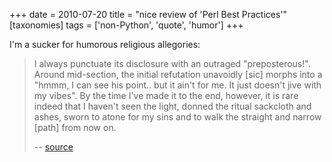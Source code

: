 +++
date = 2010-07-20
title = "nice review of 'Perl Best Practices'"
[taxonomies]
tags = ['non-Python', 'quote', 'humor']
+++

I'm a sucker for humorous religious allegories:

> I always punctuate its disclosure with an outraged "preposterous!".
> Around mid-section, the initial refutation unavoidly [sic] morphs
> into a "hmmm, I can see his point.. but it ain't for me. It just
> doesn't jive with my vibes". By the time I've made it to the end,
> however, it is rare indeed that I haven't seen the light, donned the
> ritual sackcloth and ashes, sworn to atone for my sins and to walk the
> straight and narrow [path] from now on.
>
> -- [source]

  [source]: https://web.archive.org/web/20090302221932/http://www.oreillynet.com/cs/catalog/view/cs_msg/79971
